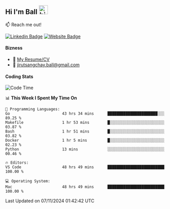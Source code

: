 ## Hi I'm Ball <img src="https://user-images.githubusercontent.com/1303154/88677602-1635ba80-d120-11ea-84d8-d263ba5fc3c0.gif" width="28px" height="28px" alt="hi">
 
:mailbox: Reach me out!

[![Linkedin Badge](https://img.shields.io/badge/-Jirut-0e76a8?style=flat&labelColor=0e76a8&logo=linkedin&logoColor=white)](https://www.linkedin.com/in/jirut-sangchay-338370251)
[![Website Badge](https://img.shields.io/badge/Website-184aa8?logo=website&logoColor=)](https://resume-jirut.web.app)

<!-- TODO: Add last video link -->
#### Bizness
- :paperclip: [My Resume/CV](https://github.com/Jirut01/Jirut01/blob/main/resume_jirut.pdf)
- :email: jirutsangchay.ball@gmail.com

#### Coding Stats


<!--START_SECTION:waka-->
![Code Time](http://img.shields.io/badge/Code%20Time-1%2C735%20hrs%2040%20mins-blue)

📊 **This Week I Spent My Time On** 

```text
💬 Programming Languages: 
Go                       43 hrs 34 mins      ██████████████████████░░░   89.25 % 
Makefile                 1 hr 53 mins        █░░░░░░░░░░░░░░░░░░░░░░░░   03.87 % 
Bash                     1 hr 51 mins        █░░░░░░░░░░░░░░░░░░░░░░░░   03.82 % 
Docker                   1 hr 5 mins         █░░░░░░░░░░░░░░░░░░░░░░░░   02.23 % 
Python                   13 mins             ░░░░░░░░░░░░░░░░░░░░░░░░░   00.46 % 

🔥 Editors: 
VS Code                  48 hrs 49 mins      █████████████████████████   100.00 % 

💻 Operating System: 
Mac                      48 hrs 49 mins      █████████████████████████   100.00 % 
```


 Last Updated on 07/11/2024 01:42:42 UTC
<!--END_SECTION:waka-->

